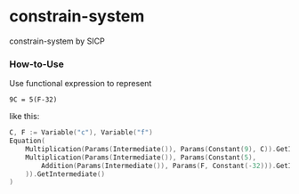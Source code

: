 # constrain-system
constrain-system by SICP

### How-to-Use
Use functional expression to represent 
```
9C = 5(F-32)
```
like this:
```go 
C, F := Variable("c"), Variable("f")
Equation(
    Multiplication(Params(Intermediate()), Params(Constant(9), C)).GetIntermediate(),
    Multiplication(Params(Intermediate()), Params(Constant(5),
        Addition(Params(Intermediate()), Params(F, Constant(-32))).GetIntermediate(),
    )).GetIntermediate()
)
```

